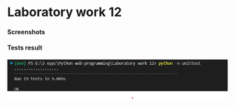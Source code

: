 # Laboratory work 12

#### Screenshots
#### Tests result
![Account page](https://github.com/ZhupaninGit/flaskzhupanin/blob/lab12/screenshot/1.png)

